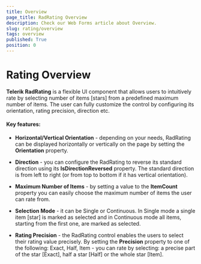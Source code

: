 ```yaml
---
title: Overview
page_title: RadRating Overview
description: Check our Web Forms article about Overview.
slug: rating/overview
tags: overview
published: True
position: 0
---
```


# Rating Overview

**Telerik RadRating** is a flexible UI component that allows users to intuitively rate by selecting number of items [stars] from a predefined maximum number of items. The user can fully customize the control by configuring its orientation, rating precision, direction etc.

#### Key features:

* **Horizontal/Vertical Orientation** - depending on your needs, RadRating can be displayed horizontally or vertically on the page by setting the **Orientation** property.

* **Direction** - you can configure the RadRating to reverse its standard direction using its **IsDirectionReversed** property. The standard direction is from left to right (or from top to bottom if it has vertical orientation).

* **Maximum Number of Items** - by setting a value to the **ItemCount** property you can easily choose the maximum number of items the user can rate from.

* **Selection Mode** - it can be Single or Continuous. In Single mode a single item [star] is marked as selected and in Continuous mode all items, starting from the first one, are marked as selected.

* **Rating Precision** - the RadRating control enables the users to select their rating value precisely. By setting the **Precision** property to one of the following: Exact, Half, Item - you can rate by selecting: a precise part of the star [Exact], half a star [Half] or the whole star [Item].


